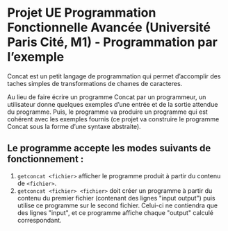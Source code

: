 # Projet UE Programmation Fonctionnelle Avancée (Université Paris Cité, M1) - Programmation par l’exemple
Concat est un petit langage de programmation qui permet d’accomplir des taches simples de
transformations de chaınes de caracteres. 

Au lieu de faire écrire un programme Concat par un programmeur, un utilisateur donne quelques exemples d’une entrée et de la sortie attendue du programme. 
Puis, le programme va produire un programme qui est cohérent avec les exemples fournis (ce projet va construire le programme Concat sous la forme d’une syntaxe abstraite).

## Le programme accepte les modes suivants de fonctionnement :
1. `getconcat <fichier>` afficher le programme produit à partir du contenu de `<fichier>`.
2. `getconcat <fichier> <fichier>` doit créer un programme à partir du contenu du premier fichier (contenant des lignes "input output") 
  puis utilise ce programme sur le second fichier. Celui-ci ne contiendra que des lignes "input", et ce programme affiche chaque "output" calculé correspondant.
